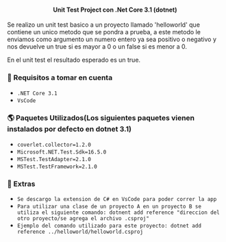 <h4 align="center">Unit Test Project con .Net Core 3.1 (dotnet)</h4>

Se realizo un unit test basico a un proyecto llamado 'helloworld' que contiene un unico metodo que se pondra a prueba, a este metodo le enviamos como argumento un numero entero ya sea positivo o negativo y nos devuelve un true si es mayor a 0 o un false si es menor a 0.

En el unit test el resultado esperado es un true.
### 📌 Requisitos a tomar en cuenta
 - `.NET Core 3.1`
 - `VsCode`

### 🌎️ Paquetes Utilizados(Los siguientes paquetes vienen instalados por defecto en dotnet 3.1)
 - `coverlet.collector=1.2.0`
 - `Microsoft.NET.Test.Sdk=16.5.0`
 - `MSTest.TestAdapter=2.1.0`
 - `MSTest.TestFramework=2.1.0` 

### 🚨️ Extras
 - `Se descargo la extension de C# en VsCode para poder correr la app`
 - `Para utilizar una clase de un proyecto A en un proyecto B se utiliza el siguiente comando: dotnent add reference "direccion del otro proyecto/se agrega el archivo .csproj"`
 - `Ejemplo del comando utilizado para este proyecto: dotnet add reference ../helloworld/helloworld.csproj`
